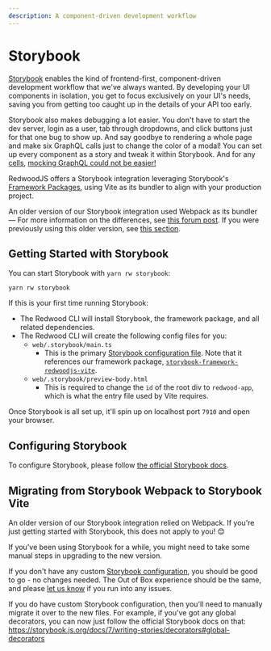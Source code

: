 ```yaml
---
description: A component-driven development workflow
---
```


# Storybook

[Storybook](https://storybook.js.org) enables the kind of frontend-first, component-driven development workflow that we've always wanted.
By developing your UI components in isolation, you get to focus exclusively on your UI's needs,
saving you from getting too caught up in the details of your API too early.

Storybook also makes debugging a lot easier.
You don't have to start the dev server, login as a user, tab through dropdowns, and click buttons just for that one bug to show up.
And say goodbye to rendering a whole page and make six GraphQL calls just to change the color of a modal!
You can set up every component as a story and tweak it within Storybook. And for any [cells](./cells.md), [mocking GraphQL could not be easier!](./how-to/mocking-graphql-in-storybook.md)

RedwoodJS offers a Storybook integration leveraging Storybook's [Framework Packages](https://storybook.js.org/docs/7/configure/integration/frameworks),
using Vite as its bundler to align with your production project.

An older version of our Storybook integration used Webpack as its bundler — For more information on the differences, see [this forum post](https://community.redwoodjs.com/t/storybook-in-redwood-is-moving-to-vite/7212).
If you were previously using this older version, see [this section](#migrating-from-storybook-webpack-to-storybook-vite).

## Getting Started with Storybook

You can start Storybook with `yarn rw storybook`:

```
yarn rw storybook
```

If this is your first time running Storybook:

- The Redwood CLI will install Storybook, the framework package, and all related dependencies.
- The Redwood CLI will create the following config files for you:
  - `web/.storybook/main.ts`
    - This is the primary [Storybook configuration file](https://storybook.js.org/docs/7/configure). Note that it references our framework package, [`storybook-framework-redwoodjs-vite`](https://www.npmjs.com/package/storybook-framework-redwoodjs-vite).
  - `web/.storybook/preview-body.html`
    - This is required to change the `id` of the root div to `redwood-app`, which is what the entry file used by Vite requires.

Once Storybook is all set up, it'll spin up on localhost port `7910` and open your browser.

## Configuring Storybook

To configure Storybook, please follow [the official Storybook docs](https://storybook.js.org/docs/7/configure).

## Migrating from Storybook Webpack to Storybook Vite

An older version of our Storybook integration relied on Webpack. If you're just getting started with Storybook, this does not apply to you! 😊

If you've been using Storybook for a while, you might need to take some manual steps in upgrading to the new version.

If you don't have any custom [Storybook configuration](https://redwoodjs.com/docs/7.x/storybook/#configuring-storybook), you should be good to go - no changes needed. The Out of Box experience should be the same, and please [let us know](https://github.com/redmix-run/redmix/issues/new?assignees=&labels=bug%2Fneeds-info&projects=&template=bug-report.yml&title=%5BBug%5D%3A+) if you run into any issues.

If you do have custom Storybook configuration, then you'll need to manually migrate it over to the new files. For example, if you've got any global decorators, you can now just follow the official Storybook docs on that: https://storybook.js.org/docs/7/writing-stories/decorators#global-decorators
